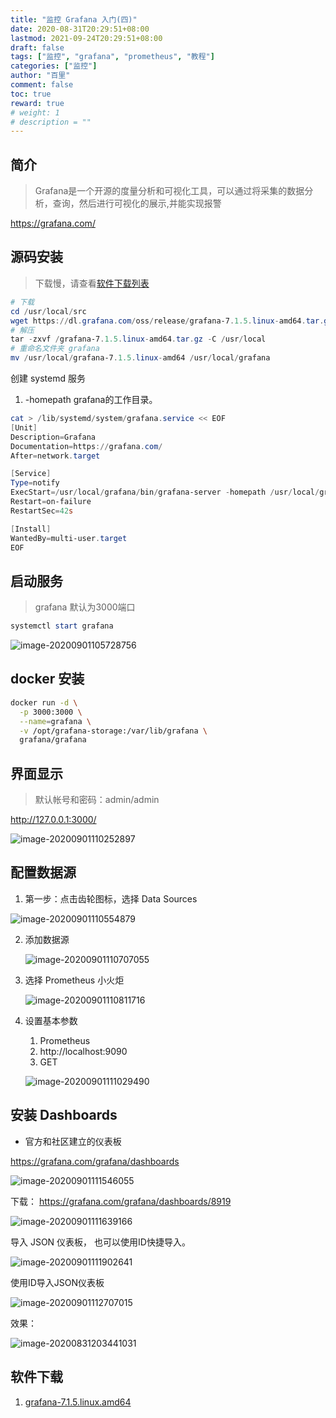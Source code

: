 ```yaml
---
title: "监控 Grafana 入门(四)"
date: 2020-08-31T20:29:51+08:00
lastmod: 2021-09-24T20:29:51+08:00
draft: false
tags: ["监控", "grafana", "prometheus", "教程"]
categories: ["监控"]
author: "百里"
comment: false
toc: true
reward: true
# weight: 1
# description = ""
---
```


## 简介 

> Grafana是一个开源的度量分析和可视化工具，可以通过将采集的数据分
> 析，查询，然后进行可视化的展示,并能实现报警

https://grafana.com/

## 源码安装

> 下载慢，请查看[软件下载列表](https://www.sgfoot.com/soft.html)

```powershell
# 下载
cd /usr/local/src
wget https://dl.grafana.com/oss/release/grafana-7.1.5.linux-amd64.tar.gz
# 解压
tar -zxvf /grafana-7.1.5.linux-amd64.tar.gz -C /usr/local
# 重命名文件夹 grafana
mv /usr/local/grafana-7.1.5.linux-amd64 /usr/local/grafana
```



创建 systemd 服务

1. -homepath  grafana的工作目录。

```powershell
cat > /lib/systemd/system/grafana.service << EOF
[Unit]
Description=Grafana
Documentation=https://grafana.com/
After=network.target

[Service]
Type=notify
ExecStart=/usr/local/grafana/bin/grafana-server -homepath /usr/local/grafana/
Restart=on-failure
RestartSec=42s

[Install]
WantedBy=multi-user.target
EOF
```



## 启动服务

> grafana 默认为3000端口

```powershell
systemctl start grafana
```

![image-20200901105728756](http://img.sgfoot.com/b/20200901105729.png?imageslim)



## docker 安装

```sh
docker run -d \
  -p 3000:3000 \
  --name=grafana \
  -v /opt/grafana-storage:/var/lib/grafana \
  grafana/grafana
```





## 界面显示

> 默认帐号和密码：admin/admin

http://127.0.0.1:3000/

![image-20200901110252897](http://img.sgfoot.com/b/20200901110253.png?imageslim)



## 配置数据源

1. 第一步：点击齿轮图标，选择 Data Sources

![image-20200901110554879](http://img.sgfoot.com/b/20200901110555.png?imageslim)

2. 添加数据源

   ![image-20200901110707055](http://img.sgfoot.com/b/20200901110708.png?imageslim)

3. 选择 Prometheus 小火炬

   ![image-20200901110811716](http://img.sgfoot.com/b/20200901110813.png?imageslim)

4. 设置基本参数

   1. Prometheus
   2. http://localhost:9090
   3. GET

   ![image-20200901111029490](http://img.sgfoot.com/b/20200901111030.png?imageslim)

## 安装 Dashboards

- 官方和社区建立的仪表板

https://grafana.com/grafana/dashboards

![image-20200901111546055](http://img.sgfoot.com/b/20200901111547.png?imageslim)

下载： https://grafana.com/grafana/dashboards/8919

![image-20200901111639166](http://img.sgfoot.com/b/20200901111639.png?imageslim)

导入 JSON 仪表板， 也可以使用ID快捷导入。

![image-20200901111902641](http://img.sgfoot.com/b/20200901111903.png?imageslim)

使用ID导入JSON仪表板

![image-20200901112707015](http://img.sgfoot.com/b/20200901112708.png?imageslim)

效果：

![image-20200831203441031](http://img.sgfoot.com/b/20200831203442.png?imageslim)

## 软件下载

1. [grafana-7.1.5.linux.amd64](https://freemt.lanzous.com/iQEcXg8f8qd)

   